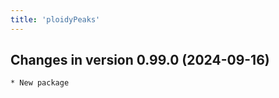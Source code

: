 ```yaml
---
title: 'ploidyPeaks'
---  
```



Changes in version 0.99.0 (2024-09-16)
--------------------------------------

    * New package
